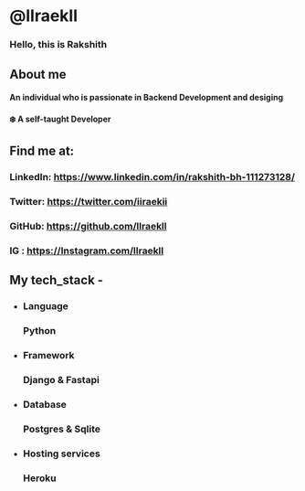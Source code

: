 
# @llraekll

### Hello, this is Rakshith 


## About me

#### An individual who is passionate in Backend Development and desiging

#### ❄️ A self-taught Developer                                                                                



## Find me at:

### LinkedIn: https://www.linkedin.com/in/rakshith-bh-111273128/
### Twitter: https://twitter.com/iiraekii          
### GitHub: https://github.com/llraekll       
### IG : https://Instagram.com/llraekll


## My tech_stack -

* ### Language                                                                      
   ### Python
* ### Framework                                                                         
    ### Django & Fastapi
* ### Database                                                   
   ### Postgres & Sqlite
* ### Hosting services                                                                      
   ### Heroku

    